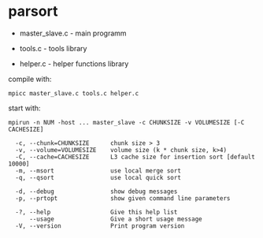 parsort
=======

 * master_slave.c - main programm

 * tools.c - tools library

 * helper.c - helper functions library

compile with:

    mpicc master_slave.c tools.c helper.c

start with:

    mpirun -n NUM -host ... master_slave -c CHUNKSIZE -v VOLUMESIZE [-C CACHESIZE]
    
      -c, --chunk=CHUNKSIZE      chunk size > 3
      -v, --volume=VOLUMESIZE    volume size (k * chunk size, k>4)
      -C, --cache=CACHESIZE      L3 cache size for insertion sort [default 10000]
      -m, --msort                use local merge sort
      -q, --qsort                use local quick sort
    
      -d, --debug                show debug messages
      -p, --prtopt               show given command line parameters
    
      -?, --help                 Give this help list
          --usage                Give a short usage message
      -V, --version              Print program version
